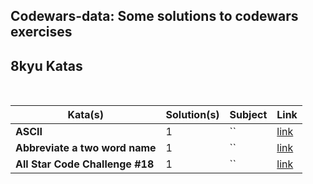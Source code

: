 ## Codewars-data: Some solutions to codewars exercises

## 8kyu Katas

<br>

| Kata(s) | Solution(s) | Subject | Link |
|--|--|--|--|
| **ASCII** | 1 | `` | [link](https://github.com/athasv/Codewars-data/blob/main/python/8Kyu/ACSII%20Total.py)|
| **Abbreviate a two word name** | 1 | `` | [link](https://github.com/athasv/Codewars-data/blob/main/python/8Kyu/Abbreviate%20a%20two%20word%20name.py) |
| **All Star Code Challenge #18** | 1 | `` | [link](https://github.com/athasv/Codewars-data/blob/main/python/8Kyu/All%20Star%20Code%20Challenge%20%2318.py) |



















